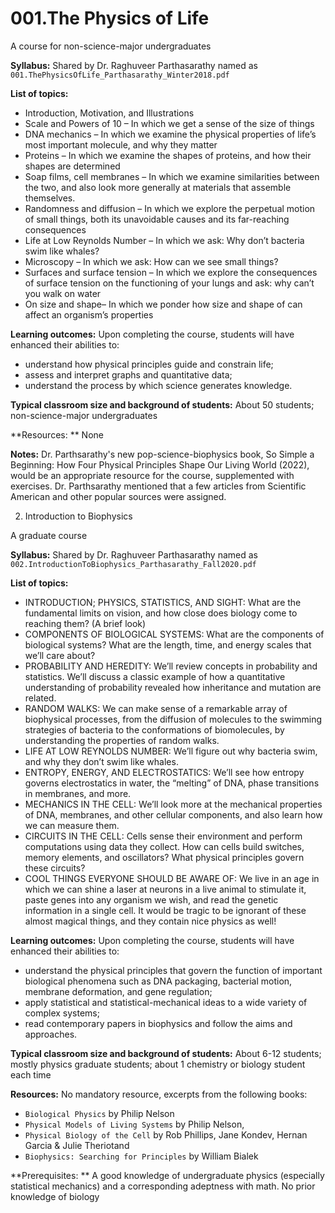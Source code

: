 # 001.The Physics of Life

A course for non-science-major undergraduates

**Syllabus:** Shared by Dr. Raghuveer Parthasarathy named as `001.ThePhysicsOfLife_Parthasarathy_Winter2018.pdf`

**List of topics:** 
  
  - Introduction, Motivation, and Illustrations
  - Scale and Powers of 10 – In which we get a sense of the size of things
  - DNA mechanics – In which we examine the physical properties of life’s most important molecule, and why they matter 
  - Proteins – In which we examine the shapes of proteins, and how their shapes are determined
  - Soap films, cell membranes – In which we examine similarities between the two, and also look more generally at materials that assemble themselves.
  - Randomness and diffusion – In which we explore the perpetual motion of small things, both its unavoidable causes and its far-reaching consequences
  - Life at Low Reynolds Number – In which we ask: Why don’t bacteria swim like whales?
  - Microscopy – In which we ask: How can we see small things?
  - Surfaces and surface tension – In which we explore the consequences of surface tension on the functioning of your lungs and ask: 
why can’t you walk on water
  - On size and shape– In which we ponder how size and shape of can affect an organism’s properties

**Learning outcomes:** Upon completing the course, students will have enhanced their abilities to:
  - understand how physical principles guide and constrain life;
  - assess and interpret graphs and quantitative data;
  - understand the process by which science generates knowledge.
 
**Typical classroom size and background of students:** About 50 students; non-science-major undergraduates

**Resources: ** None

**Notes:** Dr. Parthsarathy's new pop-science-biophysics book, So Simple a Beginning: How Four 
Physical Principles Shape Our Living World (2022), would be an appropriate resource for the course, 
supplemented with exercises. Dr. Parthsarathy mentioned that a few articles from Scientific American and 
other popular sources were assigned. 


002. Introduction to Biophysics

A graduate course

**Syllabus:** Shared by Dr. Raghuveer Parthasarathy named as `002.IntroductionToBiophysics_Parthasarathy_Fall2020.pdf`

**List of topics:** 
  
  - INTRODUCTION; PHYSICS, STATISTICS, AND SIGHT: What are the fundamental limits on vision, 
and how close does biology come to reaching them? (A brief look)
  - COMPONENTS OF BIOLOGICAL SYSTEMS: What are the components of biological systems? What are the length, time, 
and energy scales that we’ll care about?
  - PROBABILITY AND HEREDITY: We’ll review concepts in probability and statistics. We’ll discuss a classic example of how a
quantitative understanding of probability revealed how inheritance and mutation are related.
  - RANDOM WALKS: We can make sense of a remarkable array of biophysical processes, from the diffusion of molecules
to the swimming strategies of bacteria to the conformations of biomolecules, by understanding the properties of random walks.
  - LIFE AT LOW REYNOLDS NUMBER: We’ll figure out why bacteria swim, and why they don’t swim like whales.
  - ENTROPY, ENERGY, AND ELECTROSTATICS: We’ll see how entropy governs electrostatics in water, the “melting” of DNA, 
phase transitions in membranes, and more.
  - MECHANICS IN THE CELL: We’ll look more at the mechanical properties of DNA, membranes, and other cellular components,
and also learn how we can measure them.
  - CIRCUITS IN THE CELL: Cells sense their environment and perform computations using data they collect. How can cells build switches, 
memory elements, and oscillators? What physical principles govern these circuits?
  - COOL THINGS EVERYONE SHOULD BE AWARE OF: We live in an age in which we can shine a laser at neurons in a live animal to stimulate it,
paste genes into any organism we wish, and read the genetic information in a single cell. It would be tragic to be ignorant of these 
almost magical things, and they contain nice physics as well!

**Learning outcomes:** Upon completing the course, students will have enhanced their abilities to:
  - understand the physical principles that govern the function of important biological phenomena such as DNA packaging, 
bacterial motion, membrane deformation, and gene regulation;
  - apply statistical and statistical-mechanical ideas to a wide variety of complex systems;
  - read contemporary papers in biophysics and follow the aims and approaches.
 
**Typical classroom size and background of students:** About 6-12 students; mostly physics graduate students; 
about 1 chemistry or biology student each time

**Resources:** No mandatory resource, excerpts from the following books: 
  - `Biological Physics` by Philip Nelson
  - `Physical Models of Living Systems` by Philip Nelson,
  - `Physical Biology of the Cell` by Rob Phillips, Jane Kondev, Hernan Garcia & Julie Theriotand
  - `Biophysics: Searching for Principles` by  William Bialek

**Prerequisites: ** 
A good knowledge of undergraduate physics (especially statistical mechanics) and a corresponding adeptness with math. 
No prior knowledge of biology
